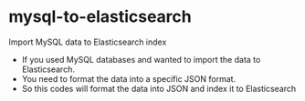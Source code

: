 # mysql-to-elasticsearch
Import MySQL data to Elasticsearch index

- If you used MySQL databases and wanted to import the data to Elasticsearch.
- You need to format the data into a specific JSON format.
- So this codes will format the data into JSON and index it to Elasticsearch
